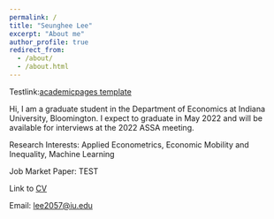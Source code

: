 ```yaml
---
permalink: /
title: "Seunghee Lee"
excerpt: "About me"
author_profile: true
redirect_from: 
  - /about/
  - /about.html
---
```


Testlink:[academicpages template](https://github.com/academicpages/academicpages.github.io) 

Hi, I am a graduate student in the Department of Economics at Indiana University, Bloomington. I expect to graduate in May 2022 and will be available for interviews at the 2022 ASSA meeting.

Research Interests: Applied Econometrics, Economic Mobility and Inequality, Machine Learning

Job Market Paper: TEST

Link to [CV](https://github.com/econ-seunghee/econ-seunghee.github.io/blob/master/CV_test.pdf)

Email: lee2057@iu.edu
